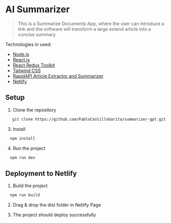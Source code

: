 # AI Summarizer

> This is a Summarize Documents App, where the user can introduce a link and the software will transform a large extend article into a concise summary.

Technologies in used:

- [Node.js](https://nodejs.org/en/)
- [React.js](https://react.dev/)
- [React Redux Toolkit](https://redux-toolkit.js.org/)
- [Tailwind CSS](https://tailwindcss.com/docs/installation)
- [RapidAPI Article Extractor and Summarizer](https://rapidapi.com/restyler/api/article-extractor-and-summarizer)
- [Netlify](https://www.netlify.com/)

## Setup

1. Clone the repository

```sh
   git clone https://github.com/PabloCastilloGarita/summarizer-gpt.git
   ```

3. Install

 ```sh
   npm install
   ```

4. Run the project

 ```sh
   npm run dev
   ```

## Deployment to Netlify

1. Build the project

 ```sh
   npm run build
   ```
2. Drag & drop the dist folder in Netlify Page

3. The project should deploy successfully 
